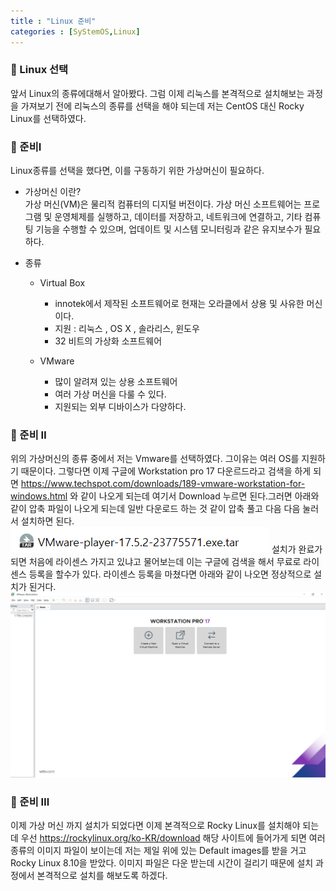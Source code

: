 ```yaml
---
title : "Linux 준비"
categories : [SyStemOS,Linux]
---
```

### 📌 Linux 선택 
 앞서 Linux의 종류에대해서 알아봤다. 그럼 이제 리눅스를 본격적으로 설치해보는 과정을 가져보기 전에 리눅스의 종류를 선택을 해야 되는데 저는 CentOS 대신 Rocky Linux를 선택하였다.


### 📌 준비Ⅰ
Linux종류를 선택을 했다면, 이를 구동하기 위한 가상머신이 필요하다.

  - 가상머신 이란?   
    가상 머신(VM)은 물리적 컴퓨터의 디지털 버전이다. 가상 머신 소프트웨어는 프로그램 및 운영체제를 실행하고, 데이터를 저장하고, 네트워크에 연결하고, 기타 컴퓨팅 기능을 수행할 수 있으며, 업데이트 및 시스템 모니터링과 같은 유지보수가 필요하다.

  - 종류  
    - Virtual Box  
        - innotek에서 제작된 소프트웨어로 현재는 오라클에서 상용 및 사유한 머신이다. 
        - 지원 : 리눅스 , OS X , 솔라리스, 윈도우
        - 32 비트의 가상화 소프트웨어
    
    - VMware
        - 많이 알려져 있는 상용 소프트웨어
        - 여러 가상 머신을 다룰 수 있다.
        - 지원되는 외부 디바이스가 다양하다.  

### 📌 준비 Ⅱ  
위의 가상머신의 종류 중에서 저는 Vmware를 선택하였다. 그이유는 여러 OS를 지원하기 때문이다. 그렇다면 이제 구글에 Workstation pro 17 다운르드라고 검색을 하게 되면 https://www.techspot.com/downloads/189-vmware-workstation-for-windows.html 와 같이 나오게 되는데 여기서 Download 누르면 된다.그러면 아래와 같이 압축 파일이 나오게 되는데 일반 다운로드 하는 것 같이 압축 풀고 다음 다음 눌러서 설치하면 된다.
![](assets/img/Vmware.png)
설치가 완료가 되면 처음에 라이센스 가지고 있냐고 물어보는데 이는 구글에 검색을 해서 무료로 라이센스 등록을 할수가 있다. 라이센스 등록을 마쳤다면 아래와 같이 나오면 정상적으로 설치가 된거다.
![](assets/img/완료.png)

### 📌 준비 Ⅲ  
이제 가상 머신 까지 설치가 되었다면 이제 본격적으로 Rocky Linux를 설치해야 되는데 우선 https://rockylinux.org/ko-KR/download 해당 사이트에 들어가게 되면 여러 종류의 이미지 파일이 보이는데 저는 제일 위에 있는 Default images를 받을 거고 Rocky Linux 8.10을 받았다. 이미지 파일은 다운 받는데 시간이 걸리기 때문에 설치 과정에서 본격적으로 설치를 해보도록 하겠다.
   